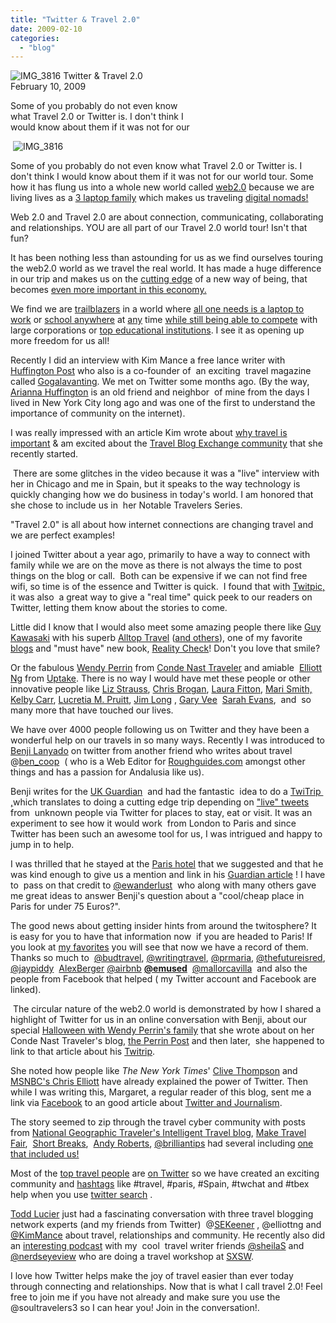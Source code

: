 ```yaml
---
title: "Twitter & Travel 2.0"
date: 2009-02-10
categories: 
  - "blog"
---
```


 ![IMG_3816](https://pub-ac94b3f306b24c0dba4238943c97f2e1.r2.dev/6a00e5502a950788330111685920fe970c.jpg) Twitter & Travel 2.0  
February 10, 2009

Some of you probably do not even know  
what Travel 2.0 or Twitter is. I don't think I  
would know about them if it was not for our

<!--more-->

 ![IMG_3816](https://pub-ac94b3f306b24c0dba4238943c97f2e1.r2.dev/6a00e5502a950788330105371e682a970b.jpg)

Some of you probably do not even know what Travel 2.0 or Twitter is. I don't think I would know about them if it was not for our world tour. Some how it has flung us into a whole new world called [web2.0](http://en.wikipedia.org/wiki/Web_2.0 "wikipedia defining web2.0") because we are living lives as a [3 laptop family](https://pub-ac94b3f306b24c0dba4238943c97f2e1.r2.dev/2008/04/3-laptop-fami-2.html "soultravelers3 geeky explanations") which makes us traveling [digital nomads!](http://www.digitalnomads.com/ "Digital Nomads")

Web 2.0 and Travel 2.0 are about connection, communicating, collaborating and relationships. YOU are all part of our Travel 2.0 world tour! Isn't that fun?

It has been nothing less than astounding for us as we find ourselves touring the web2.0 world as we travel the real world. It has made a huge difference in our trip and makes us on the [cutting edge](http://www.johnchow.com/blogging-around-the-worldliterally/#comment-179042 "JohnChow with Gary Arndt guestpost") of a new way of being, that becomes [even more important in this economy.](http://www.techworld.com.au/article/268463/why_downturn_can_good_digital_nomads "why recession is good for digital nomads")

We find we are [trailblazers](http://www.edelmandigital.com/blog/2008/05/open_files_nine_digital_trends_1.html) in a world where [all one needs is a laptop to work](http://almostfearless.com/2009/01/19/becoming-a-digital-nomad-options-for-working-remotely-from-anywhere/ "how to work remotely") or [school anywhere](http://www.classroom20.com/) at [any](http://boards.bootsnall.com/advice-on-older-kids-education-needs-t40802.html "List of homeschooling resources 4 those on the road") time [while still being able to compete](http://www.computerweekly.com/Articles/2008/04/09/230224/global-village-to-impact-on-working-practices.htm) with large corporations or [top educational institutions](http://mayafrost.com/new-global-student-FAQ.htm "Maya Frost's great book on Global students"). I see it as opening up more freedom for us all!

Recently I did an interview with Kim Mance a free lance writer with [Huffington Post](http://www.huffingtonpost.com/) who also is a co-founder of  an exciting  travel magazine called [Gogalavanting](http://www.gogalavanting.com/). We met on Twitter some months ago. (By the way, [Arianna Huffington](http://www.huffingtonpost.com/arianna-huffington) is an old friend and neighbor  of mine from the days I lived in New York City long ago and was one of the first to understand the importance of community on the internet).

I was really impressed with an article Kim wrote about [why travel is important](http://www.huffingtonpost.com/kim-mance/does-travel-really-matter_b_142271.html) & am excited about the [Travel Blog Exchange community](http://www.travelblogexchange.com/) that she recently started.

 There are some glitches in the video because it was a "live" interview with her in Chicago and me in Spain, but it speaks to the way technology is quickly changing how we do business in today's world. I am honored that she chose to include us in  her Notable Travelers Series.

"Travel 2.0" is all about how internet connections are changing travel and we are perfect examples!

  

  

  
I joined Twitter about a year ago, primarily to have a way to connect with family while we are on the move as there is not always the time to post things on the blog or call.  Both can be expensive if we can not find free wifi, so time is of the essence and Twitter is quick.  I found that with [Twitpic,](http://twitpic.com/tag/soultravelers3 "Twitpic tag page, click on photos") it was also  a great way to give a "real time" quick peek to our readers on Twitter, letting them know about the stories to come.

Little did I know that I would also meet some amazing people there like [Guy Kawasaki](http://twitter.com/guykawasaki "http://twitter.com/guykawasaki") with his superb [Alltop Travel](http://travel.alltop.com/) ([and others](http://alltop.com/)), one of my favorite [blogs](http://blog.guykawasaki.com/) and "must have" new book, [Reality Check](http://www.guykawasaki.com/books/)! Don't you love that smile?

Or the fabulous [Wendy Perrin](http://twitter.com/wendyperrin) from [Conde Nast Traveler](http://twitter.com/CNTraveler) and amiable  [Elliott Ng](http://twitter.com/elliottng) from [Uptake](http://www.uptake.com/). There is no way I would have met these people or other innovative people like [Liz Strauss](http://twitter.com/lizstrauss), [Chris Brogan](http://twitter.com/chrisbrogan), [Laura Fitton](http://twitter.com/Pistachio), [Mari Smith,](http://twitter.com/marismith) [Kelby Carr](http://twitter.com/typeamom), [Lucretia M. Pruitt](http://twitter.com/GeekMommy), [Jim Long](http://twitter.com/newmediajim) , [Gary Vee](http://twitter.com/garyvee)  [Sarah Evans](http://twitter.com/PRsarahevans),  and  so many more that have touched our lives.

We have over 4000 people following us on Twitter and they have been a wonderful help on our travels in so many ways. Recently I was introduced to [Benji Lanyado](http://www.guardian.co.uk/profile/benjilanyado) on twitter from another friend who writes about travel @[ben\_coop](http://twitter.com/ben_coop)  ( who is a Web Editor for [Roughguides.com](http://www.roughguides.com/) amongst other things and has a passion for Andalusia like us).

Benji writes for the [UK Guardian](http://www.guardian.co.uk/travel/2009/feb/02/paris-twitter-trip-twitrip "UK Guardian")  and had the fantastic  idea to do a [TwiTrip  ,](http://www.guardian.co.uk/travel/2009/jan/28/twitter-travel-trips "UK Guardian about TwiTrip")which translates to doing a cutting edge trip depending on ["live" tweets](http://search.twitter.com/search?q=%23twitrip "collection of tweets for twitrip from London to Paris") from  unknown people via Twitter for places to stay, eat or visit. It was an experiment to see how it would work  from London to Paris and since Twitter has been such an awesome tool for us, I was intrigued and happy to jump in to help.

I was thrilled that he stayed at the [Paris hotel](http://www.eldoradohotel.fr/EHBDupF1.html "Paris hotel at great price!") that we suggested and that he was kind enough to give us a mention and link in his [Guardian article](http://www.guardian.co.uk/travel/2009/feb/02/paris-twitter-trip-twitrip "Soultravelers3 in Guardian") ! I have to  pass on that credit to [@ewanderlust](http://www.enduringwanderlust.com/ "enduring wanderlust website")  who along with many others gave me great ideas to answer Benji's question about a "cool/cheap place in Paris for under 75 Euros?".

The good news about getting insider hints from around the twitosphere? It is easy for you to have that information now  if you are headed to Paris! If you look at [my favorites](http://twitter.com/soultravelers3/favourites?page=8 "cheap/cool Paris hotels/lodging ") you will see that now we have a record of them. Thanks so much to  [@budtravel](http://budgettravel.com/ "budget travel website"), [@writingtravel](http://www.writingtravel.com/), [@prmaria](http://www.globalmediapr.com/ "globalmediapr"), [@thefutureisred](http://www.thefutureisred.typepad.com/), [@jaypiddy](http://jaypiddy.com/)  [AlexBerger](http://virtualwayfarer.com/) [@airbnb](http://www.airbnb.com/) **[@emused](http://lisapoisso.wordpress.com/)**  [@mallorcavilla](http://www.honorvell.com/)  and also the people from Facebook that helped ( my Twitter account and Facebook are linked).

 The circular nature of the web2.0 world is demonstrated by how I shared a highlight of Twitter for us in an online conversation with Benji, about our special [Halloween with Wendy Perrin's family](https://pub-ac94b3f306b24c0dba4238943c97f2e1.r2.dev/2009/01/my-entry.html) that she wrote about on her Conde Nast Traveler's blog, [the Perrin Post](http://www.concierge.com/cntraveler/blogs/perrinpost/2008/11/a-halloween-wit.html "special Halloween with Wendy Perrin & family!") and then later,  she happened to link to that article about his [Twitrip](http://ow.ly/def "Perrin Post on Twitrip").

She noted how people like _The New York Times_' [Clive Thompson](http://www.nytimes.com/2008/09/07/magazine/07awareness-t.html?_r=2&pagewanted=all) and [MSNBC's Chris Elliott](http://www.msnbc.msn.com/id/28623823/) have already explained the power of Twitter. Then while I was writing this, Margaret, a regular reader of this blog, sent me a link via [Facebook](http://www.facebook.com/group.php?gid=23138026952) to an good article about [Twitter and Journalism](http://blogs.reuters.com/fulldisclosure/2009/01/30/twittering-away-standards-or-tweeting-the-future-of-journalism/).

The story seemed to zip through the travel cyber community with posts from [National Geographic Traveler's Intelligent Travel blog](http://blogs.nationalgeographic.com/blogs/intelligenttravel/2009/02/twittering-while-traveling.html "Intelligent Travel Blog by National Geographic Traveler"), [Make Travel Fair](http://www.maketravelfair.co.uk/2009/02/02/is-twitter-the-greatest-source-of-travel-intelligence/),  [Short Breaks](http://www.short-breaks.com/blog/?p=439),  [Andy Roberts](http://distributedresearch.net/blog/2009/02/05/south-of-pigalle-paris-breaks-competition), [@brilliantips](http://twitter.com/BrilliantTips) had several including [one that included us!](http://blog.brillianttrips.com/2009/02/travel-tweets-a-night-out-in-paris/ "Brilliant Trips")

Most of the [top travel people](http://www.elliott.org/blog/50-travel-twitterers-you-must-follow/ "50 travel twitterers you must follow ") are [on Twitter](http://travel-industry.uptake.com/blog/2009/01/16/travel-twitterers/ "Elliott Ng's 200 travelers on Twitter list") so we have created an exciting community and [hashtags](http://www.twitip.com/tweet-your-message-to-a-larger-audience-with-hashtags/ "Twitip on hashtags") like #travel, #paris, #Spain, #twchat and #tbex help when you use [twitter search](http://search.twitter.com/ "twitter search") .[  
](http://www.tourismkeys.ca/blog/2009/02/a-conversation-about-bloggers-and-their-networks/ "Todd Lucier")

[Todd Lucier](http://www.tourismkeys.ca/blog/2009/02/a-conversation-about-bloggers-and-their-networks/ "Todd Lucier") just had a fascinating conversation with three travel blogging network experts (and my friends from Twitter)  @[SEKeener](http://twitter.com/SEKeener) , @elliottng and [@KimMance](http://twitter.com/kimmance) about travel, relationships and community. He recently also did an [interesting podcast](http://www.tourismkeys.ca/blog/?s=sheila+scarborough "podcast with sheila scarborough and Pam Mandel") with my  cool  travel writer friends [@sheilaS](http://twitter.com/SheilaS "twitter Sheila Scarborough") and [@nerdseyeview](http://twitter.com/nerdseyeview?page=1 "Pam Mandel on twitter") who are doing a travel workshop at [SXSW](http://sxsw.com/ "sxsw").

I love how Twitter helps make the joy of travel easier than ever today through connecting and relationships. Now that is what I call travel 2.0! Feel free to join me if you have not already and make sure you use the @soultravelers3 so I can hear you! Join in the conversation!.
